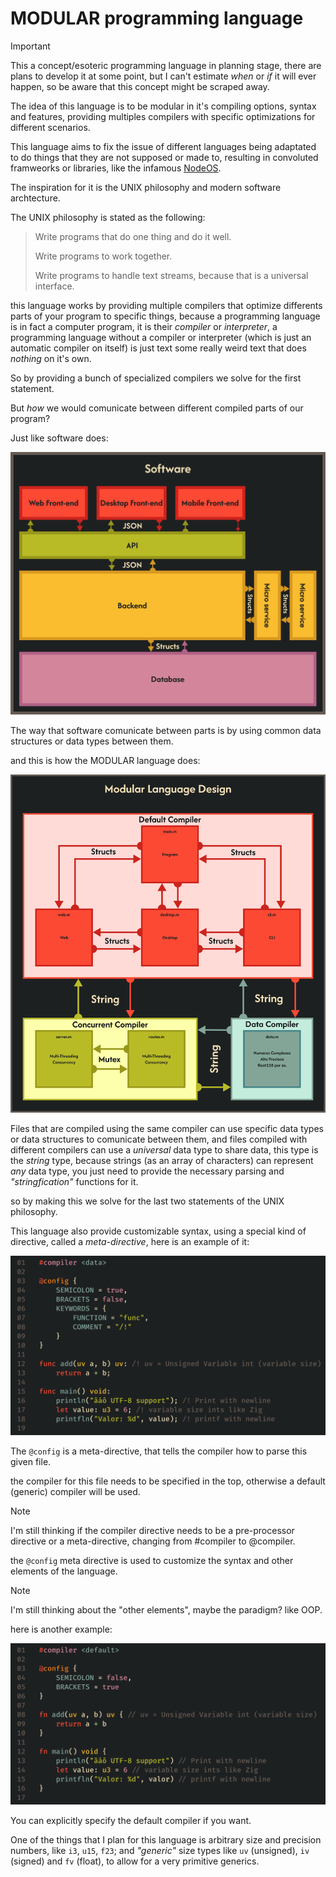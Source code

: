 # MODULAR programming language

<picture>
  <source media="(prefers-color-scheme: dark)" srcset="https://raw.githubusercontent.com/MiraiMindz/MODULAR_Language/refs/heads/main/assets/logo_dark.svg">
  <source media="(prefers-color-scheme: light)" srcset="https://raw.githubusercontent.com/MiraiMindz/MODULAR_Language/refs/heads/main/assets/logo_light.svg">
</picture>

> [!IMPORTANT]
> This a concept/esoteric programming language in planning stage, there are plans 
> to develop it at some point, but I can't estimate *when* or *if* it will ever 
> happen, so be aware that this concept might be scraped away.

The idea of this language is to be modular in it's compiling options, syntax and
features, providing multiples compilers with specific optimizations for different
scenarios.

This language aims to fix the issue of different languages being adaptated to do
things that they are not supposed or made to, resulting in convoluted framweorks
or libraries, like the infamous [NodeOS](https://node-os.com/docs/).

The inspiration for it is the UNIX philosophy and modern software archtecture.

The UNIX philosophy is stated as the following:

> Write programs that do one thing and do it well.
>
> Write programs to work together.
>
> Write programs to handle text streams, because that is a universal interface.

this language works by providing multiple compilers that optimize differents parts
of your program to specific things, because a programming language is in fact a
computer program, it is their *compiler* or *interpreter*, a programming language
without a compiler or interpreter (which is just an automatic compiler on itself) 
is just text some really weird text that does *nothing* on it's own.

So by providing a bunch of specialized compilers we solve for the first statement.

But *how* we would comunicate between different compiled parts of our program?

Just like software does:

![SOFTWARE_DESIGN](./assets/software_design.svg)

The way that software comunicate between parts is by using common data structures
or data types between them.

and this is how the MODULAR language does:

![LANGUAGE_DESIGN](./assets/language_design.svg)

Files that are compiled using the same compiler can use specific data types or
data structures to comunicate between them, and files compiled with different 
compilers can use a *universal* data type to share data, this type is the
*string* type, because strings (as an array of characters) can represent *any*
data type, you just need to provide the necessary parsing and *"stringfication"* 
functions for it.

so by making this we solve for the last two statements of the UNIX philosophy.

This language also provide customizable syntax, using a special kind of directive, 
called a *meta-directive*, here is an example of it:

![CODE0](./assets/code0.svg)

The `@config` is a meta-directive, that tells the compiler how to parse this 
given file.

the compiler for this file needs to be specified in the top, otherwise a default
(generic) compiler will be used.

> [!NOTE]
> I'm still thinking if the compiler directive needs to be a pre-processor 
> directive or a meta-directive, changing from #compiler to @compiler.

the `@config` meta directive is used to customize the syntax and other elements
of the language.

> [!NOTE]
> I'm still thinking about the "other elements", maybe the paradigm? like OOP.

here is another example:

![CODE1](./assets/code1.svg)

You can explicitly specify the default compiler if you want.

One of the things that I plan for this language is arbitrary size and precision
numbers, like `i3`, `u15`, `f23`; and *"generic"* size types like `uv` (unsigned), 
`iv` (signed) and `fv` (float), to allow for a very primitive generics.
